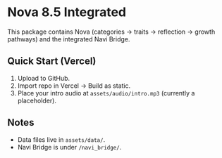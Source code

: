 # Nova 8.5 Integrated

This package contains Nova (categories → traits → reflection → growth pathways) and the integrated Navi Bridge.

## Quick Start (Vercel)
1. Upload to GitHub.
2. Import repo in Vercel → Build as static.
3. Place your intro audio at `assets/audio/intro.mp3` (currently a placeholder).

## Notes
- Data files live in `assets/data/`.
- Navi Bridge is under `/navi_bridge/`.
